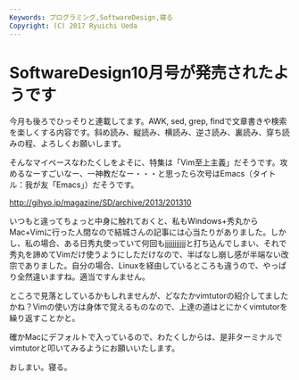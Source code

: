 ```yaml
---
Keywords: プログラミング,SoftwareDesign,寝る
Copyright: (C) 2017 Ryuichi Ueda
---
```


# SoftwareDesign10月号が発売されたようです
今月も後ろでひっそりと連載してます。AWK, sed, grep, findで文章書きや検索を楽しくする内容です。斜め読み、縦読み、横読み、逆さ読み、裏読み、穿ち読みの程、よろしくお願いします。

そんなマイペースなわたくしをよそに、特集は「Vim至上主義」だそうです。攻めるなーすごいなー、一神教だなー・・・と思ったら次号はEmacs（タイトル：我が友「Emacs」）だそうです。

<a target="_blank" href="http://gihyo.jp/magazine/SD/archive/2013/201310">http://gihyo.jp/magazine/SD/archive/2013/201310</a>

いつもと違ってちょっと中身に触れておくと、私もWindows+秀丸からMac+Vimに行った人間なので結城さんの記事には心当たりがありました。しかし、私の場合、ある日秀丸使っていて何回もjjjjjjjjjjjと打ち込んでしまい、それで秀丸を諦めてVimだけ使うようにしただけなので、半ばなし崩し感が半端ない改宗でありました。自分の場合、Linuxを経由しているところも違うので、やっぱり全然違いますね。適当ですんません。


ところで見落としているかもしれませんが、どなたかvimtutorの紹介してましたかね？Vimの使い方は身体で覚えるものなので、上達の道はとにかくvimtutorを繰り返すことかと。

確かMacにデフォルトで入っているので、わたくしからは、是非ターミナルでvimtutorと叩いてみるようにお願いいたします。


おしまい。寝る。
